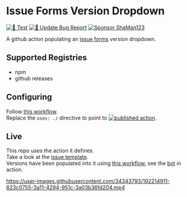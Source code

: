 # Issue Forms Version Dropdown

[![🧪 Test](https://github.com/ShaMan123/gha-populate-form-version/actions/workflows/test.yml/badge.svg)](https://github.com/ShaMan123/gha-populate-form-version/actions/workflows/test.yml)
[![🚀 Update Bug Report](https://github.com/ShaMan123/gha-populate-form-version/actions/workflows/update_bug_report.yml/badge.svg)](https://github.com/ShaMan123/gha-populate-form-version/actions/workflows/update_bug_report.yml)
[![Sponsor ShaMan123](https://img.shields.io/static/v1?label=Sponsor%20ShaMan123&message=%E2%9D%A4&logo=GitHub&color=%23fe8e86)](https://github.com/sponsors/ShaMan123)

A github action populating an [issue forms](https://docs.github.com/en/communities/using-templates-to-encourage-useful-issues-and-pull-requests/syntax-for-issue-forms) version dropdown.

## Supported Registries

- npm
- github releases

## Configuring

Follow [this workflow](.github/workflows/update_bug_report.yml).\
Replace the `uses: ./` directive to point to [![published action ](https://img.shields.io/github/v/tag/ShaMan123/gha-populate-form-version?label=ShaMan123%2Fgha-populate-form-version%40&sort=semver)](https://github.com/marketplace/actions/issue-forms-version-dropdown).

## Live

This repo uses the action it defines.\
Take a look at the [issue template](../../issues/new?template=bug_report.yml).\
Versions have been populated into it using [this workflow](.github/workflows/update_bug_report.yml), see the [bot](../../commits?author=github-actions%5Bbot%5D) in action.

https://user-images.githubusercontent.com/34343793/192214911-623c0755-3a11-4294-951c-3a03b36fd204.mp4
